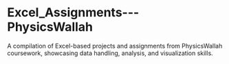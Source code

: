 # Excel_Assignments---PhysicsWallah
A compilation of Excel-based projects and assignments from PhysicsWallah coursework, showcasing data handling, analysis, and visualization skills.
